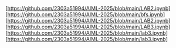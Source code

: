 [https://github.com/2303a51994/AIML-2025/blob/main/LAB2.ipynb]
[https://github.com/2303a51994/AIML-2025/blob/main/bfs.ipynb]
[https://github.com/2303a51994/AIML-2025/blob/main/LAB2.ipynb]
[https://github.com/2303a51994/AIML-2025/blob/main/LAB3.ipynb]
[https://github.com/2303a51994/AIML-2025/blob/main/lab3.ipynb]
[https://github.com/2303a51994/AIML-2025/blob/main/lab3.ipynb]
